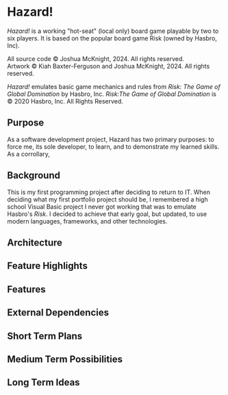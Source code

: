 # Hazard!
*Hazard!* is a working "hot-seat" (local only) board game playable by two to six players. It is based on the popular board game Risk (owned by Hasbro, Inc).

All source code © Joshua McKnight, 2024. All rights reserved.  
Artwork © Kiah Baxter-Ferguson and Joshua McKnight, 2024. All rights reserved.

*Hazard!* emulates basic game mechanics and rules from *Risk: The Game of Global Domination* by Hasbro, Inc.
*Risk:The Game of Global Domination* is © 2020 Hasbro, Inc. All Rights Reserved.

## Purpose
As a software development project, Hazard has two primary purposes: to force me, its sole developer, to learn, and to demonstrate my learned skills.
As a corrollary, 
## Background
This is my first programming project after deciding to return to IT. When deciding what my first portfolio project should be, I remembered
a high school Visual Basic project I never got working that was to emulate Hasbro's *Risk*. I decided to achieve that early goal, but
updated, to use modern languages, frameworks, and other technologies.

## Architecture

## Feature Highlights

## Features

## External Dependencies

## Short Term Plans
## Medium Term Possibilities
## Long Term Ideas


